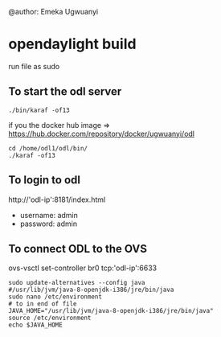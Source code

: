 @author: Emeka Ugwuanyi
# opendaylight build

run file as sudo
## To start the odl server
```
./bin/karaf -of13
```
if you the docker hub image => https://hub.docker.com/repository/docker/ugwuanyi/odl
```
cd /home/odl1/odl/bin/
./karaf -of13
```

## To login to odl

http://'odl-ip':8181/index.html
  * username: admin
  * password: admin
  
## To connect ODL to the OVS
ovs-vsctl set-controller br0 tcp:'odl-ip':6633

```
sudo update-alternatives --config java  
#/usr/lib/jvm/java-8-openjdk-i386/jre/bin/java  
sudo nano /etc/environment  
# to in end of file  
JAVA_HOME="/usr/lib/jvm/java-8-openjdk-i386/jre/bin/java"  
source /etc/environment  
echo $JAVA_HOME  
```
